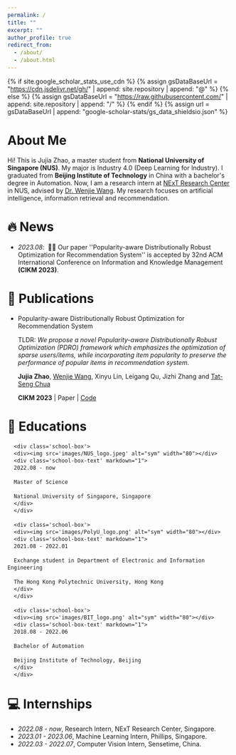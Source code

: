 ```yaml
---
permalink: /
title: ""
excerpt: ""
author_profile: true
redirect_from: 
  - /about/
  - /about.html
---
```


{% if site.google_scholar_stats_use_cdn %}
{% assign gsDataBaseUrl = "https://cdn.jsdelivr.net/gh/" | append: site.repository | append: "@" %}
{% else %}
{% assign gsDataBaseUrl = "https://raw.githubusercontent.com/" | append: site.repository | append: "/" %}
{% endif %}
{% assign url = gsDataBaseUrl | append: "google-scholar-stats/gs_data_shieldsio.json" %}

# About Me
<span class='anchor' id='about-me'></span>

Hi! This is Jujia Zhao, a master student from **National University of Singapore (NUS)**. My major is Industry 4.0 (Deep Learning for Industry). I graduated from **Beijing Institute of Technology** in China with a bachelor's degree in Automation. Now, I am a research intern at [NExT Research Center](https://www.nextcenter.org/) in NUS, advised by [Dr. Wenjie Wang](https://wenjiewwj.github.io/). My research focuses on artificial intelligence, information retrieval and recommendation.

# 🔥 News
- *2023.08*: &nbsp;🎉🎉 Our paper ''Popularity-aware Distributionally Robust Optimization for Recommendation System'' is accepted by 32nd ACM International Conference on Information and Knowledge Management **(CIKM 2023)**. 

# 📝 Publications 

- Popularity-aware Distributionally Robust Optimization for Recommendation System

  TLDR: *We propose a novel Popularity-aware Distributionally Robust Optimization (PDRO) framework which emphasizes the optimization of sparse users/items, while incorporating item popularity to preserve the performance of popular items in recommendation system.*

  **Jujia Zhao**, [Wenjie Wang](https://wenjiewwj.github.io/), Xinyu Lin, Leigang Qu, Jizhi Zhang and [Tat-Seng Chua](https://www.chuatatseng.com/)

  **CIKM 2023** \| Paper \| [Code](https://github.com/Polaris-JZ/PDRO)


# 📖 Educations

      <div class='school-box'>
      <div><img src='images/NUS_logo.jpeg' alt="sym" width="80"></div>
      <div class='school-box-text' markdown="1">
      2022.08 - now

      Master of Science

      National University of Singapore, Singapore
      </div>
      </div>

      <div class='school-box'>
      <div><img src='images/PolyU_logo.png' alt="sym" width="80"></div>
      <div class='school-box-text' markdown="1">
      2021.08 - 2022.01

      Exchange student in Department of Electronic and Information Engineering

      The Hong Kong Polytechnic University, Hong Kong
      </div>
      </div>

      <div class='school-box'>
      <div><img src='images/BIT_logo.png' alt="sym" width="80"></div>
      <div class='school-box-text' markdown="1">
      2018.08 - 2022.06

      Bachelor of Automation

      Beijing Institute of Technology, Beijing
      </div>
      </div>

# 💻 Internships
- *2022.08 - now*, Research Intern, NExT Research Center, Singapore.
- *2023.01 - 2023.06*, Machine Learning Intern, Phillips, Singapore.
- *2022.03 - 2022.07*, Computer Vision Intern, Sensetime, China.